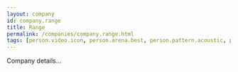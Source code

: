```yaml
---
layout: company
id: company.range
title: Range
permalink: /companies/company.range.html
tags: [person.video.icon, person.arena.best, person.pattern.acoustic, person.panel.amateur]
---
```


Company details...